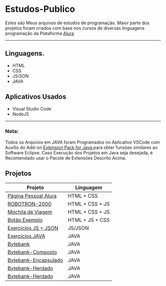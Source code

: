 # Estudos-Publico
Estes são Meus arquivos de estudos de programação. Maior parte dos projetos foram criados com base nos cursos de diversas linguagens programação da Plataforma <a href="https://www.alura.com.br"> Alura </a>

---

## Linguagens.

- HTML
- CSS
- JS/SON
- JAVA

## Aplicativos Usados
- Visual Studio Code
- NodeJS

---
### Nota:
Todos os Arquivos em JAVA foram Programados no Aplicativo VSCode com Auxílio do Add-on <a href="https://marketplace.visualstudio.com/items?itemName=vscjava.vscode-java-pack">Extension Pack for Java </a> para obter funsões similares ao Software Eclipse.
Caso Execução dos Projetos em Java seja desejada, é Recomendado usar o Pacote de Extensões Descrito Acima.

## Projetos

| Projeto | Linguagem |
|---------|-----------|
| [Página Pessoal Alura](https://github.com/Kauan-Gama/Estudos-Publico/tree/main/HTML%20%2B%20JS/PROJETO_1) | HTML + CSS |
| [ROBOTRON-2000](https://github.com/Kauan-Gama/Estudos-Publico/tree/main/HTML%20%2B%20JS/ROBOTRON)| HTML + CSS + JS |
| [Mochila de Viagem](https://github.com/Kauan-Gama/Estudos-Publico/tree/main/HTML%20%2B%20JS/MOCHILA) | HTML + CSS + JS |
| [Botão Exemplo](https://github.com/Kauan-Gama/Estudos-Publico/tree/main/exercicio) | HTML + JS + CSS |
| [Exercicios JS + JSON](https://github.com/Kauan-Gama/Estudos-Publico/tree/main/JS)| JS/JSON |
| [Exercicios JAVA](https://github.com/Kauan-Gama/Estudos-Publico/tree/main/JDK) | JAVA |
| [Bytebank](https://github.com/Kauan-Gama/Estudos-Publico/tree/main/Bytebank) | JAVA |
| [Bytebank-Composto](https://github.com/Kauan-Gama/Estudos-Publico/tree/main/BytebankComposto)| JAVA |
| [Bytebank-Encapsulado](https://github.com/Kauan-Gama/Estudos-Publico/tree/main/BytebankEncapsulado) | JAVA |
| [Bytebank-Herdado](https://github.com/Kauan-Gama/Estudos-Publico/tree/main/BytebankHerdado) | JAVA |
| [Bytebank-Herdado](https://github.com/Kauan-Gama/Estudos-Publico/tree/main/BytebankHerdadoConta) | JAVA |
